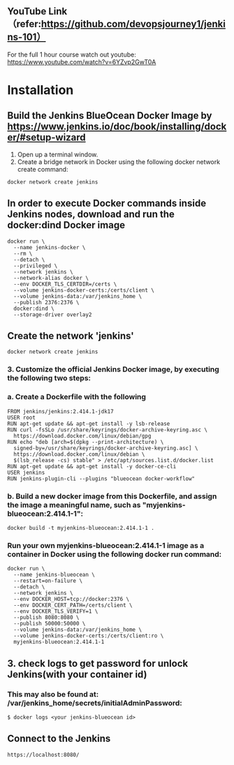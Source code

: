 
## YouTube Link（refer:https://github.com/devopsjourney1/jenkins-101）
For the full 1 hour course watch out youtube:
https://www.youtube.com/watch?v=6YZvp2GwT0A

# Installation
## Build the Jenkins BlueOcean Docker Image by https://www.jenkins.io/doc/book/installing/docker/#setup-wizard
1. Open up a terminal window.
2. Create a bridge network in Docker using the following docker network create command:
```
docker network create jenkins

```
## In order to execute Docker commands inside Jenkins nodes, download and run the docker:dind Docker image
```
docker run \
  --name jenkins-docker \
  --rm \
  --detach \
  --privileged \
  --network jenkins \
  --network-alias docker \
  --env DOCKER_TLS_CERTDIR=/certs \
  --volume jenkins-docker-certs:/certs/client \
  --volume jenkins-data:/var/jenkins_home \
  --publish 2376:2376 \
  docker:dind \
  --storage-driver overlay2
```
## Create the network 'jenkins'
```
docker network create jenkins
```
### 3. Customize the official Jenkins Docker image, by executing the following two steps:
### a. Create a Dockerfile with the following 
```
FROM jenkins/jenkins:2.414.1-jdk17
USER root
RUN apt-get update && apt-get install -y lsb-release
RUN curl -fsSLo /usr/share/keyrings/docker-archive-keyring.asc \
  https://download.docker.com/linux/debian/gpg
RUN echo "deb [arch=$(dpkg --print-architecture) \
  signed-by=/usr/share/keyrings/docker-archive-keyring.asc] \
  https://download.docker.com/linux/debian \
  $(lsb_release -cs) stable" > /etc/apt/sources.list.d/docker.list
RUN apt-get update && apt-get install -y docker-ce-cli
USER jenkins
RUN jenkins-plugin-cli --plugins "blueocean docker-workflow"
```
### b. Build a new docker image from this Dockerfile, and assign the image a meaningful name, such as "myjenkins-blueocean:2.414.1-1":
```
docker build -t myjenkins-blueocean:2.414.1-1 .
```
### Run your own myjenkins-blueocean:2.414.1-1 image as a container in Docker using the following docker run command:
```
docker run \
  --name jenkins-blueocean \
  --restart=on-failure \
  --detach \
  --network jenkins \
  --env DOCKER_HOST=tcp://docker:2376 \
  --env DOCKER_CERT_PATH=/certs/client \
  --env DOCKER_TLS_VERIFY=1 \
  --publish 8080:8080 \
  --publish 50000:50000 \
  --volume jenkins-data:/var/jenkins_home \
  --volume jenkins-docker-certs:/certs/client:ro \
  myjenkins-blueocean:2.414.1-1

```
## 3. check logs to get password for unlock Jenkins(with your container id)
### This may also be found at: /var/jenkins_home/secrets/initialAdminPassword:
```
$ docker logs <your jenkins-blueocean id>
```

## Connect to the Jenkins
```
https://localhost:8080/

```
